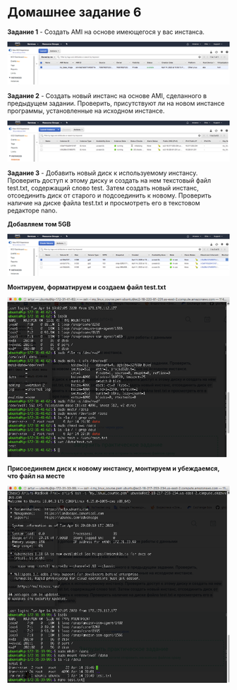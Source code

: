 # Домашнее задание 6

**Задание 1** - Создать AMI на основе имеющегося у вас инстанса.

![AMI image](AMI.png)

**Задание 2** - Создать новый инстанс на основе AMI, сделанного в предыдущем задании.
Проверить, присутствуют ли на новом инстансе программы, установленные на исходном инстансе.

![2 instances](2_instances.png)

**Задание 3** - Добавить новый диск к используемому инстансу. 
Проверить доступ к этому диску и создать на нем текстовый файл test.txt, содержащий слово test. 
Затем создать новый инстанс, отсоединить диск от старого и подсоединить к новому. 
Проверить наличие на диске файла test.txt и просмотреть его в текстовом редакторе nano.

**Добавляем том 5GB**

![add volume](add_volume.png)

**Монтируем, форматируем и создаем файл test.txt**

![mount volume](mount_volume.png)

**Присоединяем диск к новому инстансу, монтируем и убеждаемся, что файл на месте**

![mount volume 2](mount_2.png)
